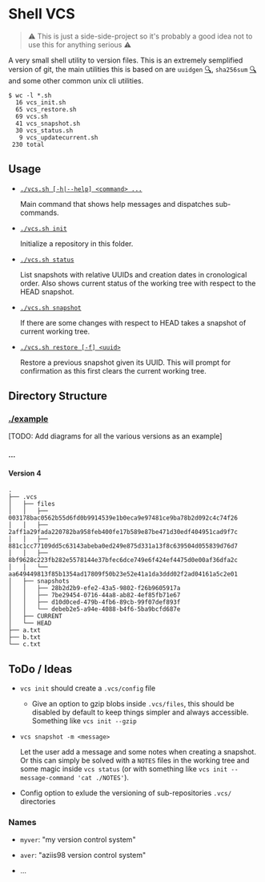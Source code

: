 
# Shell VCS

> :warning: This is just a side-side-project so it's probably a good idea not to use this for anything serious :warning: 

A very small shell utility to version files. This is an extremely semplified version of git, the main utilities this is based on are `uuidgen` [:mag:](./vcs_snapshot.sh#L8), `sha256sum` [:mag:](./vcs_snapshot.sh#L13) and some other common unix cli utilities.

```
$ wc -l *.sh
  16 vcs_init.sh
  65 vcs_restore.sh
  69 vcs.sh
  41 vcs_snapshot.sh
  30 vcs_status.sh
   9 vcs_updatecurrent.sh
 230 total
```

## Usage

- [`./vcs.sh [-h|--help] <command> ...`](./vcs.sh)

    Main command that shows help messages and dispatches sub-commands.

- [`./vcs.sh init`](./vcs_init.sh)
  
    Initialize a repository in this folder.

- [`./vcs.sh status`](./vcs_status.sh)
  
    List snapshots with relative UUIDs and creation dates in cronological order. Also shows current status of the working tree with respect to the HEAD snapshot.

- [`./vcs.sh snapshot`](./vcs_snapshot.sh)
  
    If there are some changes with respect to HEAD takes a snapshot of current working tree.

- [`./vcs.sh restore [-f] <uuid>`](./vcs_restore.sh)
  
    Restore a previous snapshot given its UUID. This will prompt for confirmation as this first clears the current working tree.

## Directory Structure

### [./example](./example)

[TODO: Add diagrams for all the various versions as an example]

#### ...

#### Version 4

```
.
├── .vcs
│   ├── files
│   │   ├── 003178bac0562b55d6fd0b9914539e1b0eca9e97481ce9ba78b2d092c4c74f26
│   │   ├── 2aff1a29fada220782ba958feb400fe17b589e87be471d30edf404951cad9f7c
│   │   ├── 881c1cc77109dd5c63143abeba0ed249e875d331a13f8c639504d055839d76d7
│   │   ├── 8bf9628c223fb282e5578144e37bfec6dce749e6f424ef4475d0e00af36dfa2c
│   │   └── aa649449813f85b1354ad17809f50b23e52e41a1da3ddd02f2ad04161a5c2e01
│   ├── snapshots
│   │   ├── 28b2d2b9-efe2-43a5-9802-f26b9605917a
│   │   ├── 7be29454-0716-44a8-ab82-4ef85fb71e67
│   │   ├── d10d0ced-479b-4fb6-89cb-99f07def893f
│   │   └── debeb2e5-a94e-4088-b4f6-5ba9bcfd687e
│   ├── CURRENT
│   └── HEAD
├── a.txt
├── b.txt
└── c.txt
```

## ToDo / Ideas

- `vcs init` should create a `.vcs/config` file

    - Give an option to gzip blobs inside `.vcs/files`, this should be disabled by default to keep things simpler and always accessible. Something like `vcs init --gzip`

- `vcs snapshot -m <message>`

    Let the user add a message and some notes when creating a snapshot. Or this can simply be solved with a `NOTES` files in the working tree and some magic inside `vcs status` (or with something like `vcs init --message-command 'cat ./NOTES'`).

- Config option to exlude the versioning of sub-repositories `.vcs/` directories

### Names

- `myver`: "my version control system"

- `aver`: "aziis98 version control system"

- ...



